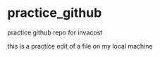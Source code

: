 # practice_github
practice github repo for invacost

this is a practice edit of a file on my local machine